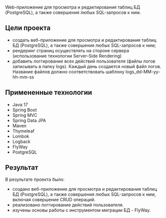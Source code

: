 Web-приложение для просмотра и редактирования таблиц БД (PostgreSQL), а также совершения любых SQL-запросов к ним. 

## Цели проекта
- создать веб-приложение для просмотра и редактирования таблиц БД (PostgreSQL), а также совершения любых SQL-запросов к ним;
- рендеринг страниц осуществлять на стороне сервера (использование технологии Server-Side Rendering)
- добавить логгирование всех действий пользователя (файлы логов записывать в папку logs). Каждый день создается новый файл логов. Название файлов должно соответствовать шаблону logs_dd-MM-yy-hh-mm-ss

## Примененные технологии

* Java 17
* Spring Boot
* Spring MVC
* Spring Data JPA
* Maven
* Thymeleaf
* Lombok
* Logback
* FlyWay
* PostgreSQL

## Результат
В результате проекта было:
- создано веб-приложение для просмотра и редактирования таблиц БД (PostgreSQL), а также совершения любых SQL-запросов к ним, включая совершение CRUD операций. 
- реализовано логгирование действий пользователя.
- изучены основы работы с инструментом миграции БД - FlyWay.


